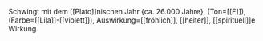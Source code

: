 Schwingt mit dem [[Plato]]nischen Jahr {ca. 26.000 Jahre}, (Ton=[[F]]), (Farbe=[[Lila]]-[[violett]]), Auswirkung=[[fröhlich]], [[heiter]], [[spirituell]]e Wirkung.